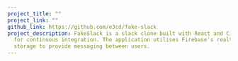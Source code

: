 ```yaml
---
project_title: ""
project_link: ""
github_link: https://github.com/e3cd/fake-slack
project_description: FakeSlack is a slack clone built with React and CircleCI
  for continuous integration. The application utilises Firebase's realtime
  storage to provide messaging between users.
---
```

